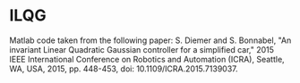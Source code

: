 # ILQG
Matlab code taken from the following paper: S. Diemer and S. Bonnabel, "An invariant Linear Quadratic Gaussian controller for a simplified car," 2015 IEEE International Conference on Robotics and Automation (ICRA), Seattle, WA, USA, 2015, pp. 448-453, doi: 10.1109/ICRA.2015.7139037.
